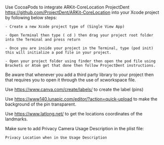 Use CocoaPods to integrate ARKit-CoreLocation ProjectDent https://github.com/ProjectDent/ARKit-CoreLocation 
into your Xcode project by following below steps:


``` - Create a new Xcode project type of (Single View App) ```

``` - Open Terminal then type ( cd ) then drag your project root folder into the Terminal and press return ```

``` - Once you are inside your project in the Terminal, type (pod init) this will initialize a pod file in your project. ```

``` - Open your project folder using finder then open the pod file using Brackets or Atom get that done then follow ProjectDent instructions. ```


Be aware that whenever you add a third party library to your project then that requires you to open it through the use of xcworkspace file. 


 Use https://www.canva.com/create/labels/  to create the label  (pins)
 
 Use https://www140.lunapic.com/editor/?action=quick-upload to make the background of the pin transparent.
 
 Use https://www.latlong.net/  to get the locations coordinates of the landmarks.


Make sure to add Privacy Camera Usage Description in the plist file:

``` Privacy Location when in Use Usage Description ```

